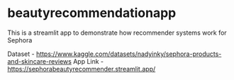 # beautyrecommendationapp
This is a streamlit app to demonstrate how recommender systems work for Sephora

Dataset - https://www.kaggle.com/datasets/nadyinky/sephora-products-and-skincare-reviews
App Link - https://sephorabeautyrecommender.streamlit.app/

